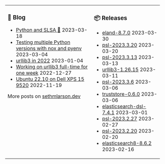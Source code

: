 <table><tr><td valign="top">

### 📰 Blog
<!-- blog starts -->
* [Python and SLSA 💃](http://sethmlarson.dev/python-and-slsa?date=2023-03-18) 2023-03-18
* [Testing multiple Python versions with nox and pyenv](http://sethmlarson.dev/nox-pyenv-all-python-versions?date=2023-03-04) 2023-03-04
* [urllib3 in 2022](http://sethmlarson.dev/urllib3-in-2022?date=2023-01-04) 2023-01-04
* [Working on urllib3 full-time for one week](http://sethmlarson.dev/working-on-urllib3-full-time-for-one-week?date=2022-12-27) 2022-12-27
* [Ubuntu 22.10 on Dell XPS 15 9520](http://sethmlarson.dev/ubuntu-22-10-on-dell-xps-15-9520?date=2022-11-19) 2022-11-19
<!-- blog ends -->
More posts on [sethmlarson.dev](https://sethmlarson.dev)
</td><td valign="top">

### 📦 Releases
<!-- other starts -->
* [eland-8.7.0](https://pypi.org/project/eland/8.7.0) 2023-03-30
* [psl-2023.3.20](https://pypi.org/project/psl/2023.3.20) 2023-03-20
* [psl-2023.3.13](https://pypi.org/project/psl/2023.3.13) 2023-03-13
* [urllib3-1.26.15](https://pypi.org/project/urllib3/1.26.15) 2023-03-11
* [psl-2023.3.6](https://pypi.org/project/psl/2023.3.6) 2023-03-06
* [truststore-0.6.0](https://pypi.org/project/truststore/0.6.0) 2023-03-06
* [elasticsearch-dsl-7.4.1](https://pypi.org/project/elasticsearch-dsl/7.4.1) 2023-03-01
* [psl-2023.2.27](https://pypi.org/project/psl/2023.2.27) 2023-02-27
* [psl-2023.2.20](https://pypi.org/project/psl/2023.2.20) 2023-02-20
* [elasticsearch8-8.6.2](https://pypi.org/project/elasticsearch8/8.6.2) 2023-02-16
<!-- other ends -->
</td></tr></table>
